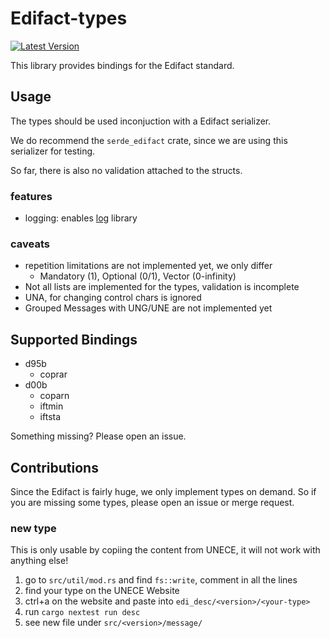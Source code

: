 # Edifact-types

[![Latest Version](https://img.shields.io/crates/v/edifact-types.svg)](https://crates.io/crates/edifact-types)

This library provides bindings for the Edifact standard.

## Usage

The types should be used inconjuction with a Edifact serializer.

We do recommend the `serde_edifact` crate, since we are using this serializer for testing.

So far, there is also no validation attached to the structs.

### features

* logging: enables [log](https://crates.io/crates/log) library

### caveats

* repetition limitations are not implemented yet, we only differ
  * Mandatory (1), Optional (0/1), Vector (0-infinity)
* Not all lists are implemented for the types, validation is incomplete
* UNA, for changing control chars is ignored
* Grouped Messages with UNG/UNE are not implemented yet

## Supported Bindings

* d95b
  * coprar
* d00b
  * coparn
  * iftmin
  * iftsta

Something missing? Please open an issue.

## Contributions

Since the Edifact is fairly huge, we only implement types on demand. So if you are missing some types, please open an issue or merge request.

### new type

This is only usable by copiing the content from UNECE, it will not work with anything else!

1. go to `src/util/mod.rs` and find `fs::write`, comment in all the lines
2. find your type on the UNECE Website
3. ctrl+a on the website and paste into `edi_desc/<version>/<your-type>`
4. run `cargo nextest run desc`
5. see new file under `src/<version>/message/`
